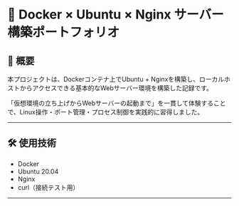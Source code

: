 # 🔧 Docker × Ubuntu × Nginx サーバー構築ポートフォリオ

## 📌 概要

本プロジェクトは、Dockerコンテナ上でUbuntu + Nginxを構築し、ローカルホストからアクセスできる基本的なWebサーバー環境を構築した記録です。

「仮想環境の立ち上げからWebサーバーの起動まで」を一貫して体験することで、Linux操作・ポート管理・プロセス制御を実践的に習得しました。

---

## 🛠 使用技術

- Docker
- Ubuntu 20.04
- Nginx
- curl（接続テスト用）

---

